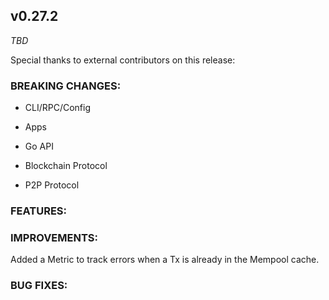 ## v0.27.2

*TBD*

Special thanks to external contributors on this release:

### BREAKING CHANGES:

* CLI/RPC/Config

* Apps

* Go API

* Blockchain Protocol

* P2P Protocol

### FEATURES:

### IMPROVEMENTS:

Added a Metric to track errors when a Tx is already in the Mempool cache.

### BUG FIXES:

